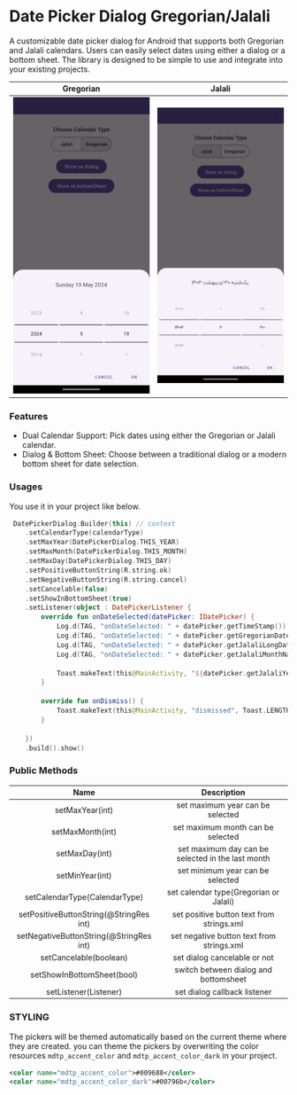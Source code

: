 # Date Picker Dialog Gregorian/Jalali

A customizable date picker dialog for Android that supports both Gregorian and Jalali calendars. Users can easily select dates using either a dialog or a bottom sheet. The library is designed to be simple to use and integrate into your existing projects.

| Gregorian | Jalali |
|:----:|:----:|
![Gregorian](https://raw.githubusercontent.com/AhmadNosratian/DatePickerDialog/main/screenshots/gregorian_type.png) | ![Jalali](https://raw.githubusercontent.com/AhmadNosratian/DatePickerDialog/main/screenshots/jalali_type.png)

### Features
* Dual Calendar Support: Pick dates using either the Gregorian or Jalali calendar.
* Dialog & Bottom Sheet: Choose between a traditional dialog or a modern bottom sheet for date selection.


### Usages
You use it in your project like below.
```kotlin
 DatePickerDialog.Builder(this) // context
    .setCalendarType(calendarType)
    .setMaxYear(DatePickerDialog.THIS_YEAR)
    .setMaxMonth(DatePickerDialog.THIS_MONTH)
    .setMaxDay(DatePickerDialog.THIS_DAY)
    .setPositiveButtonString(R.string.ok)
    .setNegativeButtonString(R.string.cancel)
    .setCancelable(false)
    .setShowInBottomSheet(true)
    .setListener(object : DatePickerListener {
        override fun onDateSelected(datePicker: IDatePicker) {
            Log.d(TAG, "onDateSelected: " + datePicker.getTimeStamp())
            Log.d(TAG, "onDateSelected: " + datePicker.getGregorianDate())
            Log.d(TAG, "onDateSelected: " + datePicker.getJalaliLongDate())
            Log.d(TAG, "onDateSelected: " + datePicker.getJalaliMonthName())

            Toast.makeText(this@MainActivity, "${datePicker.getJalaliYear()}/${datePicker.getJalaliMonth()}/${datePicker.getJalaliDay()} ", Toast.LENGTH_SHORT).show()
        }

        override fun onDismiss() {
            Toast.makeText(this@MainActivity, "dismissed", Toast.LENGTH_SHORT).show()
        }

    })
    .build().show()
```



### Public Methods

| Name | Description |
|:----:|:----:|
|setMaxYear(int)| set maximum year can be selected|
|setMaxMonth(int)| set maximum month can be selected|
|setMaxDay(int)| set maximum day can be selected in the last month|
|setMinYear(int)| set minimum year can be selected|
|setCalendarType(CalendarType)| set calendar type(Gregorian or Jalali)|
|setPositiveButtonString(@StringRes int)| set positive button text from strings.xml|
|setNegativeButtonString(@StringRes int)| set negative button text from strings.xml|
|setCancelable(boolean)| set dialog cancelable or not|
|setShowInBottomSheet(bool)|switch between dialog and bottomsheet|
|setListener(Listener)| set dialog callback listener|



### STYLING
The pickers will be themed automatically based on the current theme where they are created.
you can theme the pickers by overwriting the color resources `mdtp_accent_color` and `mdtp_accent_color_dark` in your project.
```xml
<color name="mdtp_accent_color">#009688</color>
<color name="mdtp_accent_color_dark">#00796b</color>
```
